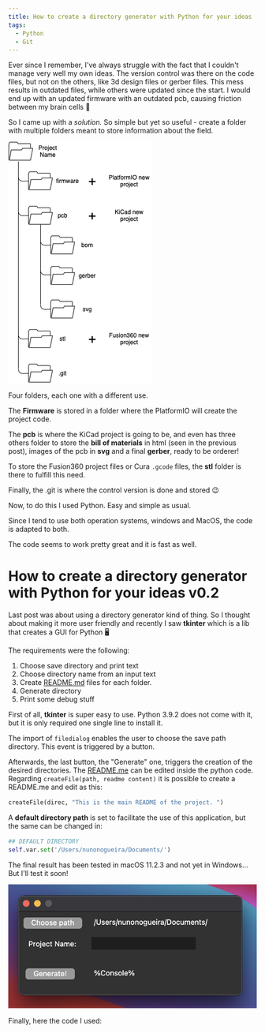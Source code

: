 ```yaml
---
title: How to create a directory generator with Python for your ideas
tags:
  - Python
  - Git
---
```


Ever since I remember, I've always struggle with the fact that I couldn't manage very well my own ideas. The version control was there on the code files, but not on the others, like 3d design files or gerber files. This mess results in outdated files, while others were updated since the start. I would end up with an updated firmware with an outdated pcb, causing friction between my brain cells 🤧

So I came up with a *solution.* So simple but yet so useful - create a folder with multiple folders meant to store information about the field.

![Improving%20productivity%20and%20version%20control%20with%20a%20%203a1067a929104379a4f8e45cc48213de/dir.png](img/dir.png)

Four folders, each one with a different use.

The **Firmware** is stored in a folder where the PlatformIO will create the project code.

The **pcb** is where the KiCad project is going to be, and even has three others folder to store the **bill of materials** in html (seen in the previous post), images of the pcb in **svg** and a final **gerber**, ready to be orderer!

To store the Fusion360 project files or Cura `.gcode` files, the **stl** folder is there to fulfill this need.

Finally, the .git is where the control version is done and stored 😉

Now, to do this I used Python. Easy and simple as usual.

Since I tend to use both operation systems, windows and MacOS, the code is adapted to both.

<script src="https://gist.github.com/nguterresn/644697d7a3aa20a63a6f996572efa706.js"></script>

The code seems to work pretty great and it is fast as well.

# How to create a directory generator with Python for your ideas v0.2

Last post was about using a directory generator kind of thing. So I thought about making it more user friendly and recently I saw **tkinter** which is a lib that creates a GUI for Python 🖥️

The requirements were the following:

1. Choose save directory and print text
2. Choose directory name from an input text
3. Create [README.md](http://readme.md) files for each folder.
4. Generate directory
5. Print some debug stuff

First of all, **tkinter** is super easy to use. Python 3.9.2 does not come with it, but it is only required one single line to install it.

The import of `filedialog` enables the user to choose the save path directory. This event is triggered by a button.

Afterwards, the last button, the "Generate" one, triggers the creation of the desired directories. The [README.me](http://readme.me) can be edited inside the python code.  Regarding `createFile(path, readme content)` it is possible to create a README.me and edit as this:

```python
createFile(direc, "This is the main README of the project. ")
```

A **default directory path** is set to facilitate the use of this application, but the same can be changed in:

```python
## DEFAULT DIRECTORY
self.var.set('/Users/nunonogueira/Documents/')
```

The final result has been tested in macOS 11.2.3 and not yet in Windows... But I'll test it soon!

![%5BUPDATE%5D%20Improving%20productivity%20and%20version%20contro%20e547aea5f44f48f4bf7e6da689097cf8/Captura_de_ecra_2021-03-28_as_19.47.50.png](img/Captura_de_ecra_2021-03-28_as_19.47.50.png)

Finally, here the code I used:

<script src="https://gist.github.com/nguterresn/7ca2594c0af92b677616544ec22ace5f.js"></script>

